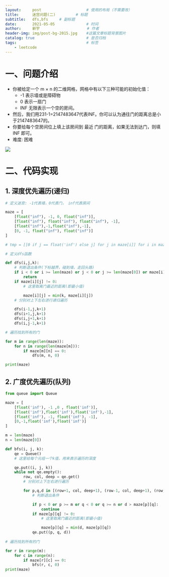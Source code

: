 ```yaml
---
layout:     post                    # 使用的布局（不需要改）
title:      迷宫问题(二)	        # 标题 
subtitle:   dfs,bfs  	# 副标题
date:       2021-05-05              # 时间
author:     新宇                     # 作者
header-img: img/post-bg-2015.jpg    #这篇文章标题背景图片
catalog: true                       # 是否归档
tags:                               # 标签
    - leetcode
---
```

# 一、问题介绍
- 你被给定一个 m × n 的二维网格，网格中有以下三种可能的初始化值：
	- -1 表示墙或是障碍物
	- 0 表示一扇门
	- INF 无限表示一个空的房间。
- 然后，我们用231-1=2147483647代表INF。你可以认为通往门的距离总是小于2147483647的。
- 你要给每个空房间位上填上该房间到 最近 门的距离，如果无法到达门，则填 INF 即可。
- 难度: 困难

![](https://tva1.sinaimg.cn/large/008i3skNly1gq7poq8mvxj30ca0bsdgc.jpg)

# 二、代码实现
## 1. 深度优先遍历(递归)
```python
# 定义迷宫: -1代表墙，0代表门， inf代表房间

maze = [
    [float("inf"), -1, 0, float("inf")],
    [float("inf"), float("inf"), float("inf"), -1],
    [float("inf"),-1,float("inf"),-1],
    [0, -1, float("inf"), float("inf")]
]

# tmp = [[0 if j == float('inf') else j] for j in maze[i]] for i in maze

# 定义dfs函数

def dfs(i,j,k):
	# 判断退出条件(下标越界，碰到墙，走回头路)
    if i < 0 or i >= len(maze) or j < 0 or j >= len(maze[0]) or maze[i][j] == -1 or k > maze[i][j]:
        return
    if maze[i][j] != 0:
    	# 这里取离门最近的距离(即最小值)

        maze[i][j] = min(k, maze[i][j])
    # 分别对上下左右进行递归遍历

    dfs(i-1,j,k+1)
    dfs(i+1,j,k+1)
    dfs(i,j+1,k+1)
    dfs(i,j-1,k+1)

# 遍历找到所有的门

for m in range(len(maze)):
    for n in range(len(maze[m])):
        if maze[m][n] == 0:
            dfs(m, n, 0)

print(maze)
```

## 2. 广度优先遍历(队列)
```python
from queue import Queue

maze = [
    [float('inf'), -1 ,0 , float('inf')],
    [float('inf'),float('inf'),float('inf'),-1],
    [float('inf'), -1, float('inf'), -1],
    [0,-1,float('inf'),float('inf')]
]

m = len(maze)
n = len(maze[0])

def bfs(i, j, k):
    qe = Queue()
    # 这里给每个元组一个k值，用来表示遍历的深度

    qe.put((i, j, k))
    while not qe.empty():
        row, col, deep = qe.get()
        # 分别对上下左右进行遍历

        for p,q,d in [(row+1, col, deep+1), (row-1, col, deep+1), (row, col+1, deep+1), (row, col-1, deep+1)]:
        	# 判断退出条件

            if p < 0 or p >= m or q < 0 or q >= n or d > maze[p][q]:
                continue
            if maze[p][q] != 0:
            	# 这里取离门最近的距离(即最小值)

                maze[p][q] = min(d, maze[p][q])
            qe.put((p, q, d))
            
# 遍历找到所有的门

for r in range(m):
    for c in range(n):
        if maze[r][c] == 0:
            bfs(r, c, 0)
print(maze)
```